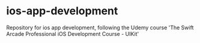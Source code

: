 # ios-app-development
Repository for ios app development, following the Udemy course 'The Swift Arcade Professional iOS Development Course - UIKit'
